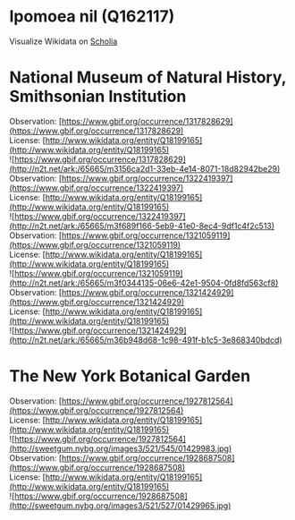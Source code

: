
Ipomoea nil (Q162117)
=====================
  
Visualize Wikidata on [Scholia](https://scholia.toolforge.org/taxon/Q162117)
# National Museum of Natural History, Smithsonian Institution
  
Observation: [https://www.gbif.org/occurrence/1317828629](https://www.gbif.org/occurrence/1317828629)  
License: [http://www.wikidata.org/entity/Q18199165](http://www.wikidata.org/entity/Q18199165)  
![https://www.gbif.org/occurrence/1317828629](http://n2t.net/ark:/65665/m3156ca2d1-33eb-4e14-8071-18d82942be29)  
Observation: [https://www.gbif.org/occurrence/1322419397](https://www.gbif.org/occurrence/1322419397)  
License: [http://www.wikidata.org/entity/Q18199165](http://www.wikidata.org/entity/Q18199165)  
![https://www.gbif.org/occurrence/1322419397](http://n2t.net/ark:/65665/m3f689f166-5eb9-41e0-8ec4-9df1c4f2c513)  
Observation: [https://www.gbif.org/occurrence/1321059119](https://www.gbif.org/occurrence/1321059119)  
License: [http://www.wikidata.org/entity/Q18199165](http://www.wikidata.org/entity/Q18199165)  
![https://www.gbif.org/occurrence/1321059119](http://n2t.net/ark:/65665/m3f0344135-06e6-42e1-9504-0fd8fd563cf8)  
Observation: [https://www.gbif.org/occurrence/1321424929](https://www.gbif.org/occurrence/1321424929)  
License: [http://www.wikidata.org/entity/Q18199165](http://www.wikidata.org/entity/Q18199165)  
![https://www.gbif.org/occurrence/1321424929](http://n2t.net/ark:/65665/m36b948d68-1c98-491f-b1c5-3e868340bdcd)
# The New York Botanical Garden
  
Observation: [https://www.gbif.org/occurrence/1927812564](https://www.gbif.org/occurrence/1927812564)  
License: [http://www.wikidata.org/entity/Q18199165](http://www.wikidata.org/entity/Q18199165)  
![https://www.gbif.org/occurrence/1927812564](http://sweetgum.nybg.org/images3/521/545/01429983.jpg)  
Observation: [https://www.gbif.org/occurrence/1928687508](https://www.gbif.org/occurrence/1928687508)  
License: [http://www.wikidata.org/entity/Q18199165](http://www.wikidata.org/entity/Q18199165)  
![https://www.gbif.org/occurrence/1928687508](http://sweetgum.nybg.org/images3/521/527/01429965.jpg)